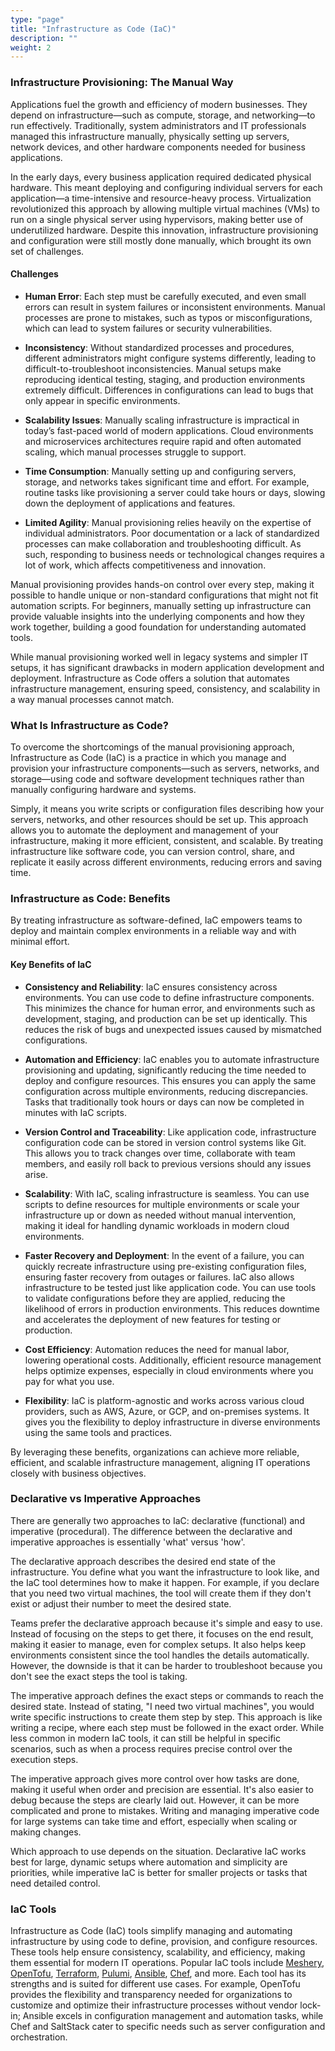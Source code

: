 ```yaml
---
type: "page"
title: "Infrastructure as Code (IaC)"
description: ""
weight: 2
---
```


### Infrastructure Provisioning: The Manual Way

Applications fuel the growth and efficiency of modern businesses. They depend on infrastructure—such as compute, storage, and networking—to run effectively. Traditionally, system administrators and IT professionals managed this infrastructure manually, physically setting up servers, network devices, and other hardware components needed for business applications.

In the early days, every business application required dedicated physical hardware. This meant deploying and configuring individual servers for each application—a time-intensive and resource-heavy process. Virtualization revolutionized this approach by allowing multiple virtual machines (VMs) to run on a single physical server using hypervisors, making better use of underutilized hardware. Despite this innovation, infrastructure provisioning and configuration were still mostly done manually, which brought its own set of challenges.

#### Challenges

- **Human Error**: Each step must be carefully executed, and even small errors can result in system failures or inconsistent environments. Manual processes are prone to mistakes, such as typos or misconfigurations, which can lead to system failures or security vulnerabilities.

- **Inconsistency**: Without standardized processes and procedures, different administrators might configure systems differently, leading to difficult-to-troubleshoot inconsistencies. Manual setups make reproducing identical testing, staging, and production environments extremely difficult. Differences in configurations can lead to bugs that only appear in specific environments.

- **Scalability Issues**: Manually scaling infrastructure is impractical in today’s fast-paced world of modern applications. Cloud environments and microservices architectures require rapid and often automated scaling, which manual processes struggle to support.

- **Time Consumption**: Manually setting up and configuring servers, storage, and networks takes significant time and effort. For example, routine tasks like provisioning a server could take hours or days, slowing down the deployment of applications and features.

- **Limited Agility**: Manual provisioning relies heavily on the expertise of individual administrators. Poor documentation or a lack of standardized processes can make collaboration and troubleshooting difficult. As such, responding to business needs or technological changes requires a lot of work, which affects competitiveness and innovation.

Manual provisioning provides hands-on control over every step, making it possible to handle unique or non-standard configurations that might not fit automation scripts. For beginners, manually setting up infrastructure can provide valuable insights into the underlying components and how they work together, building a good foundation for understanding automated tools.

While manual provisioning worked well in legacy systems and simpler IT setups, it has significant drawbacks in modern application development and deployment. Infrastructure as Code offers a solution that automates infrastructure management, ensuring speed, consistency, and scalability in a way manual processes cannot match.

### What Is Infrastructure as Code?

To overcome the shortcomings of the manual provisioning approach, Infrastructure as Code (IaC) is a practice in which you manage and provision your infrastructure components—such as servers, networks, and storage—using code and software development techniques rather than manually configuring hardware and systems.

Simply, it means you write scripts or configuration files describing how your servers, networks, and other resources should be set up. This approach allows you to automate the deployment and management of your infrastructure, making it more efficient, consistent, and scalable. By treating infrastructure like software code, you can version control, share, and replicate it easily across different environments, reducing errors and saving time.


### Infrastructure as Code: Benefits

By treating infrastructure as software-defined, IaC empowers teams to deploy and maintain complex environments in a reliable way and with minimal effort.

#### Key Benefits of IaC

- **Consistency and Reliability**: IaC ensures consistency across environments. You can use code to define infrastructure components. This minimizes the chance for human error, and environments such as development, staging, and production can be set up identically. This reduces the risk of bugs and unexpected issues caused by mismatched configurations.

- **Automation and Efficiency**: IaC enables you to automate infrastructure provisioning and updating, significantly reducing the time needed to deploy and configure resources. This ensures you can apply the same configuration across multiple environments, reducing discrepancies. Tasks that traditionally took hours or days can now be completed in minutes with IaC scripts.

- **Version Control and Traceability**: Like application code, infrastructure configuration code can be stored in version control systems like Git. This allows you to track changes over time, collaborate with team members, and easily roll back to previous versions should any issues arise.

- **Scalability**: With IaC, scaling infrastructure is seamless. You can use scripts to define resources for multiple environments or scale your infrastructure up or down as needed without manual intervention, making it ideal for handling dynamic workloads in modern cloud environments.

- **Faster Recovery and Deployment**: In the event of a failure, you can quickly recreate infrastructure using pre-existing configuration files, ensuring faster recovery from outages or failures. IaC also allows infrastructure to be tested just like application code. You can use tools to validate configurations before they are applied, reducing the likelihood of errors in production environments. This reduces downtime and accelerates the deployment of new features for testing or production.

- **Cost Efficiency**: Automation reduces the need for manual labor, lowering operational costs. Additionally, efficient resource management helps optimize expenses, especially in cloud environments where you pay for what you use.

- **Flexibility**: IaC is platform-agnostic and works across various cloud providers, such as AWS, Azure, or GCP, and on-premises systems. It gives you the flexibility to deploy infrastructure in diverse environments using the same tools and practices.

By leveraging these benefits, organizations can achieve more reliable, efficient, and scalable infrastructure management, aligning IT operations closely with business objectives.

### Declarative vs Imperative Approaches

There are generally two approaches to IaC: declarative (functional) and imperative (procedural). The difference between the declarative and imperative approaches is essentially 'what' versus 'how'.

The declarative approach describes the desired end state of the infrastructure. You define what you want the infrastructure to look like, and the IaC tool determines how to make it happen. For example, if you declare that you need two virtual machines, the tool will create them if they don't exist or adjust their number to meet the desired state.

Teams prefer the declarative approach because it's simple and easy to use. Instead of focusing on the steps to get there, it focuses on the end result, making it easier to manage, even for complex setups. It also helps keep environments consistent since the tool handles the details automatically. However, the downside is that it can be harder to troubleshoot because you don't see the exact steps the tool is taking.

The imperative approach defines the exact steps or commands to reach the desired state. Instead of stating, "I need two virtual machines", you would write specific instructions to create them step by step. This approach is like writing a recipe, where each step must be followed in the exact order. While less common in modern IaC tools, it can still be helpful in specific scenarios, such as when a process requires precise control over the execution steps.

The imperative approach gives more control over how tasks are done, making it useful when order and precision are essential. It's also easier to debug because the steps are clearly laid out. However, it can be more complicated and prone to mistakes. Writing and managing imperative code for large systems can take time and effort, especially when scaling or making changes.

Which approach to use depends on the situation. Declarative IaC works best for large, dynamic setups where automation and simplicity are priorities, while imperative IaC is better for smaller projects or tasks that need detailed control.

### IaC Tools

Infrastructure as Code (IaC) tools simplify managing and automating infrastructure by using code to define, provision, and configure resources. These tools help ensure consistency, scalability, and efficiency, making them essential for modern IT operations. Popular IaC tools include [Meshery](https://meshery.io/), [OpenTofu](https://opentofu.org/), [Terraform](https://developer.hashicorp.com/terraform), [Pulumi](https://www.pulumi.com/), [Ansible](https://www.redhat.com/en/ansible-collaborative?intcmp=7015Y000003t7aWQAQ), [Chef](https://www.chef.io/), and more. Each tool has its strengths and is suited for different use cases. For example, OpenTofu provides the flexibility and transparency needed for organizations to customize and optimize their infrastructure processes without vendor lock-in; Ansible excels in configuration management and automation tasks, while Chef and SaltStack cater to specific needs such as server configuration and orchestration.